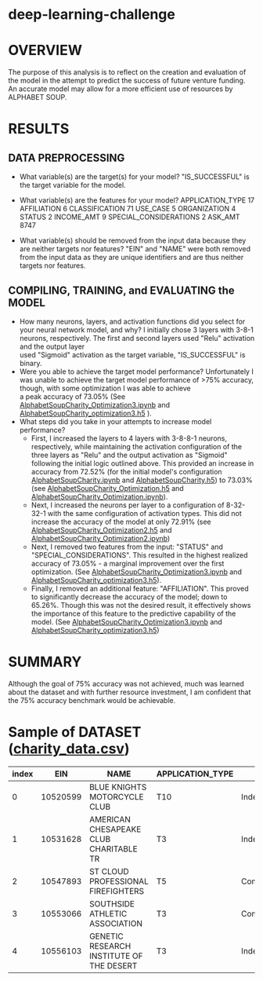 # deep-learning-challenge

# OVERVIEW
The purpose of this analysis is to reflect on the creation and evaluation of the model in the attempt to predict the success of future venture funding. An accurate model may allow for a more efficient use of resources by ALPHABET SOUP.

# RESULTS

## DATA PREPROCESSING

- What variable(s) are the target(s) for your model?
  "IS_SUCCESSFUL" is the target variable for the model.
  
- What variable(s) are the features for your model?
  APPLICATION_TYPE            17
  AFFILIATION                  6
  CLASSIFICATION              71
  USE_CASE                     5
  ORGANIZATION                 4
  STATUS                       2
  INCOME_AMT                   9
  SPECIAL_CONSIDERATIONS       2
  ASK_AMT                   8747
  
- What variable(s) should be removed from the input data because they are neither targets nor features?
  "EIN" and "NAME" were both removed from the input data as they are unique identifiers and are thus neither targets nor features.


## COMPILING, TRAINING, and EVALUATING the MODEL

- How many neurons, layers, and activation functions did you select for your neural network model, and why?
  I initially chose 3 layers with 3-8-1 neurons, respectively. The first and second layers used "Relu" activation and the output layer </br>
  used "Sigmoid" activation as the target variable, "IS_SUCCESSFUL" is binary.
- Were you able to achieve the target model performance?
  Unfortunately I was unable to achieve the target model performance of >75% accuracy, though, with some optimization I was able to achieve </br> a peak accuracy of 73.05% (See [AlphabetSoupCharity_Optimization3.ipynb](https://github.com/zmoloci/deep-learning-challenge/blob/main/AlphabetSoupCharity_Optimization3.ipynb) and [AlphabetSoupCharity_optimization3.h5](https://github.com/zmoloci/deep-learning-challenge/blob/main/AlphabetSoupCharity_optimization3.h5) ).
- What steps did you take in your attempts to increase model performance?
  - First, I increased the layers to 4 layers with 3-8-8-1 neurons, respectively, while maintaining the activation configuration of the </br> three layers as "Relu" and the output activation as "Sigmoid" following the initial logic outlined above. This provided an increase in accuracy from 72.52% (for the initial model's configuration [AlphabetSoupCharity.ipynb](https://github.com/zmoloci/deep-learning-challenge/blob/main/AlphabetSoupCharity.ipynb) and [AlphabetSoupCharity.h5](https://github.com/zmoloci/deep-learning-challenge/blob/main/AlphabetSoupCharity.h5)) to 73.03% (see [AlphabetSoupCharity_Optimization.h5](https://github.com/zmoloci/deep-learning-challenge/blob/main/AlphabetSoupCharity_Optimization.h5) and [AlphabetSoupCharity_Optimization.ipynb](https://github.com/zmoloci/deep-learning-challenge/blob/main/AlphabetSoupCharity_Optimization.ipynb)).
  - Next, I increased the neurons per layer to a configuration of 8-32-32-1 with the same configuration of activation types. This did not increase the accuracy of the model at only 72.91% (see [AlphabetSoupCharity_Optimization2.h5](https://github.com/zmoloci/deep-learning-challenge/blob/main/AlphabetSoupCharity_Optimization2.h5) and [AlphabetSoupCharity_Optimization2.ipynb](https://github.com/zmoloci/deep-learning-challenge/blob/main/AlphabetSoupCharity_Optimization2.ipynb))
  - Next, I removed two features from the input: "STATUS" and "SPECIAL_CONSIDERATIONS". This resulted in the highest realized accuracy of 73.05% - a marginal improvement over the first optimization. (See [AlphabetSoupCharity_Optimization3.ipynb](https://github.com/zmoloci/deep-learning-challenge/blob/main/AlphabetSoupCharity_Optimization3.ipynb) and [AlphabetSoupCharity_optimization3.h5](https://github.com/zmoloci/deep-learning-challenge/blob/main/AlphabetSoupCharity_optimization3.h5)).
  - Finally, I removed an additional feature: "AFFILIATION". This proved to significantly decrease the accuracy of the model; down to 65.26%. Though this was not the desired result, it effectively shows the importance of this feature to the predictive capability of the model. (See [AlphabetSoupCharity_Optimization3.ipynb](https://github.com/zmoloci/deep-learning-challenge/blob/main/AlphabetSoupCharity_Optimization4.ipynb) and [AlphabetSoupCharity_optimization3.h5](https://github.com/zmoloci/deep-learning-challenge/blob/main/AlphabetSoupCharity_optimization4.h5))
 

# SUMMARY

Although the goal of 75% accuracy was not achieved, much was learned about the dataset and with further resource investment, I am confident that the 75% accuracy benchmark would be achievable.


# Sample of DATASET ([charity_data.csv](https://static.bc-edx.com/data/dl-1-2/m21/lms/starter/charity_data.csv))
|index|EIN|NAME|APPLICATION\_TYPE|AFFILIATION|CLASSIFICATION|USE\_CASE|ORGANIZATION|STATUS|INCOME\_AMT|SPECIAL\_CONSIDERATIONS|ASK\_AMT|IS\_SUCCESSFUL|
|---|---|---|---|---|---|---|---|---|---|---|---|---|
|0|10520599|BLUE KNIGHTS MOTORCYCLE CLUB|T10|Independent|C1000|ProductDev|Association|1|0|N|5000|1|
|1|10531628|AMERICAN CHESAPEAKE CLUB CHARITABLE TR|T3|Independent|C2000|Preservation|Co-operative|1|1-9999|N|108590|1|
|2|10547893|ST CLOUD PROFESSIONAL FIREFIGHTERS|T5|CompanySponsored|C3000|ProductDev|Association|1|0|N|5000|0|
|3|10553066|SOUTHSIDE ATHLETIC ASSOCIATION|T3|CompanySponsored|C2000|Preservation|Trust|1|10000-24999|N|6692|1|
|4|10556103|GENETIC RESEARCH INSTITUTE OF THE DESERT|T3|Independent|C1000|Heathcare|Trust|1|100000-499999|N|142590|1|

